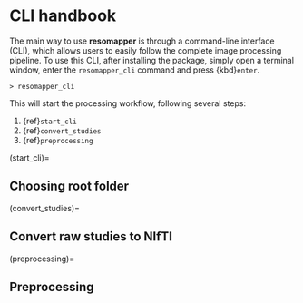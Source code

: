 # CLI handbook

The main way to use **resomapper** is through a command-line interface (CLI), which allows users to easily follow the complete image processing pipeline. To use this CLI, after installing the package, simply open a terminal window, enter the `resomapper_cli` command and press {kbd}`enter`.

```
> resomapper_cli
```

This will start the processing workflow, following several steps:

1. {ref}`start_cli`
2. {ref}`convert_studies`
3. {ref}`preprocessing`


(start_cli)=
## Choosing root folder

(convert_studies)=
## Convert raw studies to NIfTI

(preprocessing)=
## Preprocessing